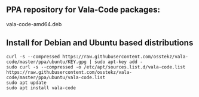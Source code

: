 ## PPA repository for Vala-Code packages:
vala-code-amd64.deb

## Install for Debian and Ubuntu based distributions
    curl -s --compressed https://raw.githubusercontent.com/osstekz/vala-code/master/ppa/ubuntu/KEY.gpg | sudo apt-key add -
    sudo curl -s --compressed -o /etc/apt/sources.list.d/vala-code.list https://raw.githubusercontent.com/osstekz/vala-code/master/ppa/ubuntu/vala-code.list
    sudo apt update
    sudo apt install vala-code

